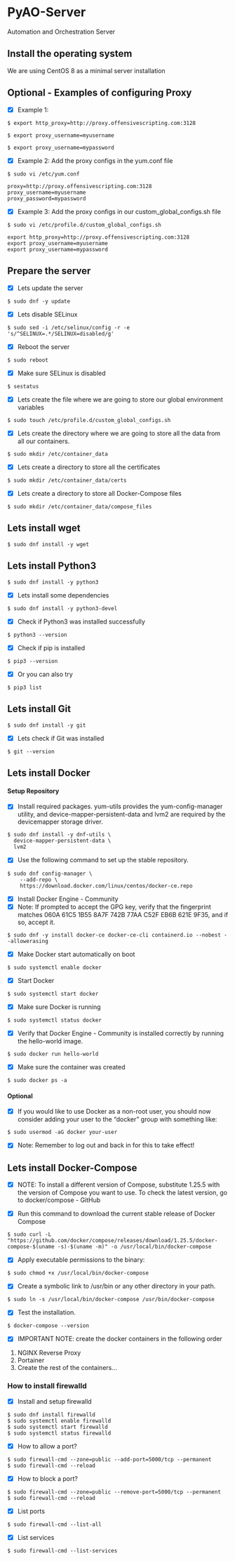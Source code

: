 # PyAO-Server
Automation and Orchestration Server

## Install the operating system
We are using CentOS 8 as a minimal server installation

## Optional - Examples of configuring Proxy
- [X] Example 1:
```
$ export http_proxy=http://proxy.offensivescripting.com:3128
```
```
$ export proxy_username=myusername
```
```
$ export proxy_username=mypassword
```

- [X] Example 2: Add the proxy configs in the yum.conf file
```
$ sudo vi /etc/yum.conf
```
```
proxy=http://proxy.offensivescripting.com:3128
proxy_username=myusername 
proxy_password=mypassword
```

- [X] Example 3: Add the proxy configs in our custom_global_configs.sh file
```
$ sudo vi /etc/profile.d/custom_global_configs.sh
```
```
export http_proxy=http://proxy.offensivescripting.com:3128
export proxy_username=myusername
export proxy_username=mypassword
```

## Prepare the server
- [X] Lets update the server
```
$ sudo dnf -y update
```

- [X] Lets disable SELinux
```
$ sudo sed -i /etc/selinux/config -r -e 's/^SELINUX=.*/SELINUX=disabled/g'
```

- [X] Reboot the server
```
$ sudo reboot
```

- [X] Make sure SELinux is disabled
```
$ sestatus
```

- [X] Lets create the file where we are going to store our global environment variables
```
$ sudo touch /etc/profile.d/custom_global_configs.sh
```

- [X] Lets create the directory where we are going to store all the data from all our containers.
```
$ sudo mkdir /etc/container_data
```

- [X] Lets create a directory to store all the certificates
```
$ sudo mkdir /etc/container_data/certs
```

- [X] Lets create a directory to store all Docker-Compose files
```
$ sudo mkdir /etc/container_data/compose_files
```

## Lets install wget
```ignorelang
$ sudo dnf install -y wget
```

## Lets install Python3
```
$ sudo dnf install -y python3
```

- [X] Lets install some dependencies
```
$ sudo dnf install -y python3-devel
```

- [X] Check if Python3 was installed successfully
```
$ python3 --version
```

- [X] Check if pip is installed
```
$ pip3 --version
```

- [X] Or you can also try
```
$ pip3 list
```

## Lets install Git
```
$ sudo dnf install -y git
```

- [X] Lets check if Git was installed
```
$ git --version
```

## Lets install Docker
#### Setup Repository
- [X] Install required packages. yum-utils provides the yum-config-manager utility, and device-mapper-persistent-data and lvm2 are required by the devicemapper storage driver.
```
$ sudo dnf install -y dnf-utils \
  device-mapper-persistent-data \
  lvm2
```

- [X] Use the following command to set up the stable repository.
```
$ sudo dnf config-manager \
    --add-repo \
    https://download.docker.com/linux/centos/docker-ce.repo
```

- [X] Install Docker Engine - Community<br />
- [X] Note: If prompted to accept the GPG key, verify that the fingerprint matches 060A 61C5 1B55 8A7F 742B 77AA C52F EB6B 621E 9F35, and if so, accept it.
```
$ sudo dnf -y install docker-ce docker-ce-cli containerd.io --nobest --allowerasing
```

- [X] Make Docker start automatically on boot
```
$ sudo systemctl enable docker
```

- [X] Start Docker
```
$ sudo systemctl start docker
```

- [X] Make sure Docker is running
```
$ sudo systemctl status docker
```

- [X] Verify that Docker Engine - Community is installed correctly by running the hello-world image.
```
$ sudo docker run hello-world
```

- [X] Make sure the container was created
```
$ sudo docker ps -a
```

#### Optional
- [X] If you would like to use Docker as a non-root user, you should now consider adding your user to the “docker” group with something like:
```
$ sudo usermod -aG docker your-user
```
- [X] Note: Remember to log out and back in for this to take effect!

## Lets install Docker-Compose
- [X] NOTE: To install a different version of Compose, substitute 1.25.5 with the version of Compose you want to use. To check the latest version, go to docker/compose - GitHub

- [X] Run this command to download the current stable release of Docker Compose
```
$ sudo curl -L "https://github.com/docker/compose/releases/download/1.25.5/docker-compose-$(uname -s)-$(uname -m)" -o /usr/local/bin/docker-compose
```

- [X] Apply executable permissions to the binary:
```
$ sudo chmod +x /usr/local/bin/docker-compose
```

- [X] Create a symbolic link to /usr/bin or any other directory in your path.
```
$ sudo ln -s /usr/local/bin/docker-compose /usr/bin/docker-compose
```

- [X] Test the installation.
```
$ docker-compose --version
```

- [X] IMPORTANT NOTE: create the docker containers in the following order
1. NGINX Reverse Proxy
2. Portainer
3. Create the rest of the containers...

### How to install firewalld
- [X] Install and setup firewalld
```commandline
$ sudo dnf install firewalld
$ sudo systemctl enable firewalld
$ sudo systemctl start firewalld
$ sudo systemctl status firewalld
```

- [X] How to allow a port?
```commandline
$ sudo firewall-cmd --zone=public --add-port=5000/tcp --permanent
$ sudo firewall-cmd --reload
```

- [X] How to block a port?
```commandline
$ sudo firewall-cmd --zone=public --remove-port=5000/tcp --permanent
$ sudo firewall-cmd --reload
```

- [X] List ports
```commandline
$ sudo firewall-cmd --list-all
```

- [X] List services
```commandline
$ sudo firewall-cmd --list-services
```
